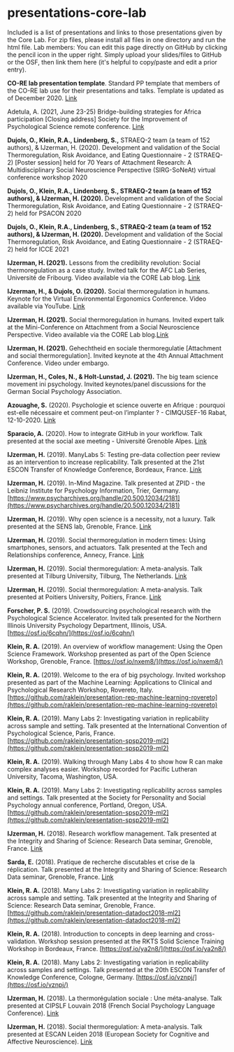 # presentations-core-lab
Included is a list of presentations and links to those presentations given by the Core Lab. For zip files, please install all files in one directory and run the html file. Lab members: You can edit this page directly on GitHub by clicking the pencil icon in the upper right. Simply upload your slides/files to GitHub or the OSF, then link them here (it's helpful to copy/paste and edit a prior entry).

**CO-RE lab presentation template**. Standard PP template that members of the CO-RE lab use for their presentations and talks. Template is updated as of December 2020. [Link](https://github.com/co-relab/presentations-core-lab/blob/master/CORE%20LAB%20template%20%202020.pptx)

Adetula, A. (2021, June 23-25) Bridge-building strategies for Africa participation [Closing address] Society for the Improvement of Psychological Science remote conference. [Link](https://corelab.blog/ade-keynote-sips/)

**Dujols, O., Klein, R.A., Lindenberg, S.,** STRAEQ-2 team (a team of 152 authors), & IJzerman, H. (2020). Development and validation of the Social Thermoregulation, Risk Avoidance, and Eating Questionnaire - 2 (STRAEQ-2) [Poster session] held for 70 Years of Attachment Research: A Multidisciplinary Social Neuroscience Perspective (SIRG-SoNeAt) virtual conference workshop 2020

**Dujols, O., Klein, R.A., Lindenberg, S., STRAEQ-2 team (a team of 152 authors), & IJzerman, H. (2020).** Development and validation of the Social Thermoregulation, Risk Avoidance, and Eating Questionnaire - 2 (STRAEQ-2) held for PSACON 2020

**Dujols, O., Klein, R.A., Lindenberg, S., STRAEQ-2 team (a team of 152 authors), & IJzerman, H. (2020).** Development and validation of the Social Thermoregulation, Risk Avoidance, and Eating Questionnaire - 2 (STRAEQ-2) held for ICCE 2021

**IJzerman, H. (2021).** Lessons from the credibility revolution: Social thermoregulation as a case study. Invited talk for the AFC Lab Series, Université de Fribourg. Video available via the CORE Lab blog. [Link](https://corelab.blog/social-thermo-lesssons/)

**IJzerman, H., & Dujols, O. (2020).** Social thermoregulation in humans. Keynote for the Virtual Environmental Ergonomics Conference. Video available via YouTube. [Link](https://www.youtube.com/watch?v=uT-FaVzLYQM)

**IJzerman, H. (2021).** Social thermoregulation in humans. Invited expert talk at the Mini-Conference on Attachment from a Social Neuroscience Perspective. Video available via the CORE Lab blog.[Link](https://www.dropbox.com/s/po7fb7pdayeck2u/social%20thermo%20talk%20mini%20conference%20attachment.mp4?dl=0)

**IJzerman, H. (2021).** Gehechtheid en sociale thermoregulatie [Attachment and social thermoregulation]. Invited keynote at the 4th Annual Attachment Conference. Video under embargo.

**IJzerman, H., Coles, N., & Holt-Lunstad, J. (2021).** The big team science movement ini psychology. Invited keynotes/panel discussions for the German Social Psychology Association.

**Azouaghe, S.** (2020). Psychologie et science ouverte en Afrique : pourquoi est-elle nécessaire et comment peut-on l’implanter ? - CIMQUSEF-16 Rabat, 12-10-2020. [Link](https://github.com/co-relab/presentations-core-lab/blob/master/AZOUAGHE_CIMQUSEF-16_2020.pdf)

**Sparacio, A.** (2020). How to integrate GitHub in your workflow. Talk presented at the social axe meeting - Université Grenoble Alpes. [Link](https://github.com/co-relab/presentations-core-lab/blob/master/Sparacio_GitHub_presentation.pptx)

**IJzerman, H.** (2019). ManyLabs 5: Testing pre-data collection peer review as an intervention to increase replicability. Talk presented at the 21st ESCON Transfer of Knowledge Conference, Bordeaux, France. [Link](https://github.com/co-relab/presentations-core-lab/blob/master/ijzerman_escon2019.pdf)

**IJzerman, H.** (2019). In-Mind Magazine. Talk presented at ZPID - the Leibniz Institute for Psychology Information, Trier, Germany. [https://www.psycharchives.org/handle/20.500.12034/2181](https://www.psycharchives.org/handle/20.500.12034/2181)

**IJzerman, H.** (2019). Why open science is a necessity, not a luxury. Talk presented at the SENS lab, Grenoble, France. [Link](https://github.com/co-relab/presentations-core-lab/blob/master/ijzerman_repro_talk_UGA.pdf)

**IJzerman, H.** (2019). Social thermoregulation in modern times: Using smartphones, sensors, and actuators. Talk presented at the Tech and Relationships conference, Annecy, France. [Link](https://github.com/co-relab/presentations-core-lab/blob/master/ijzerman_socialthermoannecy.pdf)

**IJzerman, H.** (2019). Social thermoregulation: A meta-analysis. Talk presented at Tilburg University, Tilburg, The Netherlands. [Link](https://github.com/co-relab/presentations-core-lab/blob/master/ijzerman_meta.pdf)

**IJzerman, H.** (2019). Social thermoregulation: A meta-analysis. Talk presented at Poitiers University, Poitiers, France. [Link](https://github.com/co-relab/presentations-core-lab/blob/master/ijzerman_poitier_talk.pdf)

**Forscher, P. S.** (2019). Crowdsourcing psychological research with the Psychological Science Accelerator. Invited talk presented for the Northern Illinois University Psychology Department, Illinois, USA. [https://osf.io/6cqhn/](https://osf.io/6cqhn/)

**Klein, R. A.** (2019). An overview of workflow management: Using the Open Science Framework. Workshop presented as part of the Open Science Workshop, Grenoble, France. [https://osf.io/nxem8/](https://osf.io/nxem8/)

**Klein, R. A.** (2019). Welcome to the era of big psychology. Invited workshop presented as part of the Machine Learning: Applications to Clinical and Psychological Research Workshop, Rovereto, Italy. [https://github.com/raklein/presentation-rep-machine-learning-rovereto](https://github.com/raklein/presentation-rep-machine-learning-rovereto)

**Klein, R. A.** (2019). Many Labs 2: Investigating variation in replicability across sample and setting. Talk presented at the International Convention of Psychological Science, Paris, France. [https://github.com/raklein/presentation-spsp2019-ml2](https://github.com/raklein/presentation-spsp2019-ml2)

**Klein, R. A.** (2019). Walking through Many Labs 4 to show how R can make complex analyses easier. Workshop recorded for Pacific Lutheran University, Tacoma, Washington, USA.

**Klein, R. A.** (2019). Many Labs 2: Investigating replicability across samples and settings. Talk presented at the Society for Personality and Social Psychology annual conference, Portland, Oregon, USA. [https://github.com/raklein/presentation-spsp2019-ml2](https://github.com/raklein/presentation-spsp2019-ml2)

**IJzerman, H.** (2018). Research workflow management. Talk presented at the Integrity and Sharing of Science: Research Data seminar, Grenoble, France. [Link](https://github.com/co-relab/presentations-core-lab/blob/master/ijzerman_datadoct.pdf)

**Sarda, E.** (2018). Pratique de recherche discutables et crise de la réplication. Talk presented at the Integrity and Sharing of Science: Research Data seminar, Grenoble, France. [Link](https://github.com/co-relab/presentations-core-lab/blob/master/sarda_datadoct.pdf)

**Klein, R. A.** (2018). Many Labs 2: Investigating variation in replicability across sample and setting. Talk presented at the Integrity and Sharing of Science: Research Data seminar, Grenoble, France. [https://github.com/raklein/presentation-datadoct2018-ml2](https://github.com/raklein/presentation-datadoct2018-ml2)

**Klein, R. A.** (2018). Introduction to concepts in deep learning and cross-validation. Workshop session presented at the RKTS Solid Science Training Workshop in Bordeaux, France. [https://osf.io/ya2n8/](https://osf.io/ya2n8/)

**Klein, R. A.** (2018). Many Labs 2: Investigating variation in replicability across samples and settings. Talk presented at the 20th ESCON Transfer of Knowledge Conference, Cologne, Germany. [https://osf.io/vznpj/](https://osf.io/vznpj/)

**IJzerman, H.** (2018). La thermorégulation sociale : Une méta-analyse. Talk presented at CIPSLF Louvain 2018 (French Social Psychology Language Conference). [Link](https://github.com/co-relab/presentations-core-lab/raw/master/ijzerman_stmeta_french.zip)

**IJzerman, H.** (2018). Social thermoregulation: A meta-analysis. Talk presented at ESCAN Leiden 2018 (European Society for Cognitive and Affective Neuroscience). [Link](https://github.com/co-relab/presentations-core-lab/raw/master/ijzerman_stmeta_english.zip)
